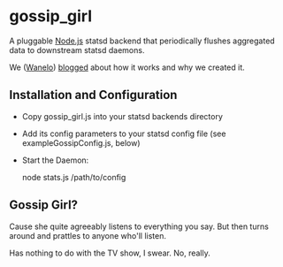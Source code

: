 gossip_girl
======

A pluggable [Node.js][node] statsd backend that periodically flushes aggregated data to downstream statsd daemons.

We ([Wanelo][wanelo]) [blogged][blog post] about how it works and why we created it.


Installation and Configuration
------------------------------

 * Copy gossip_girl.js into your statsd backends directory
 * Add its config parameters to your statsd config file (see exampleGossipConfig.js, below)
 * Start the Daemon:

    node stats.js /path/to/config


Gossip Girl?
---------

Cause she quite agreeably listens to everything you say. But then turns around 
and prattles to anyone who'll listen.

Has nothing to do with the TV show, I swear. No, really.

[wanelo]: http://wanelo.com
[node]: http://nodejs.org
[blog post]: http://blog.wanelo.com

